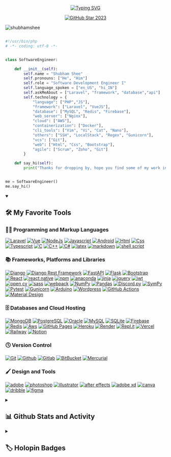 <!-- ![MasterHead](https://lh3.googleusercontent.com/YGcrPx41r7l7W6dSdXdKIq-Q1wc8NIEGTa8JBVMa9EIoTmP-IOzeagSMU7htVdhbmezEdUOxDPykx4AzcKzoZjskvLp0eWkDVDEb3dKXenfmbEZjO2FbvdQhTF3zOuqzS4Yk6mK5Tw=w2400) -->

<!-- <p style="color: red; font-family: 'Fira Code'; font-weight: 400; font-size: 44px; text-align: center; text-decoration: none;">Amit Das</p> -->

  
<p align="center">
  <a href="https://git.io/typing-svg">
    <img src="https://readme-typing-svg.demolab.com?font=Fira+Code&size=22&pause=1000&color=F75C7E&center=true&vCenter=true&random=false&width=440&height=45&lines=Backedn+Developer;Experienced+API%2F Development;4%2B+years+of+coding+experience;Always+learining+new+things" alt="Typing SVG" />
  </a>
</p>

<p align="center">
  <a href="https://stars.github.com/profiles/shubhamshee/">
    <img src="https://i.imgur.com/q1PV6pF.png" alt="GitHub Star 2023"/></a>
</p>


<p align="left"> <img src="https://komarev.com/ghpvc/?username=mramitdas&label=Profile%20views&color=blueviolet&style=flat" alt="shubhamshee" /> </p>

```python

#!/usr/bin/php
# -*- coding: utf-8 -*-


class SoftwareEngineer:

    def __init__(self):
        self.name = "Shubham Shee"
        self.pronouns: ["He", "Him"]
        self.role = "Software Development Engineer I"
        self.language_spoken = ["en_US", "hi_IN"]
        self.askMeAbout = ["Laravel", "framework", "database","api"]
        self.technology = {
            "language": ["PHP","JS"],
            "framework": ["Laravel", "VueJS"],
            "database": ["MySQL", "Redis", "Firebase"],
            "web_server": ["Nginx"],
            "cloud": ["AWS"],
            "containerization": ["Docker"],
            "cli_tools": ["Vim", "Vi", "Cat", "Nano"],
            "others": ["SSH", "LocalStack", "Regex", "Gunicorn"],
            "vcs": ["Git"],
            "web": ["Html", "Css", "Bootstrap"],
            "agile": ["Scrum", "Zoho", "Git"]
        }

    def say_hi(self):
        print("Thanks for dropping by, hope you find some of my work interesting.")


me = SoftwareEngineer()
me.say_hi()

```

<details open> 
  <summary><h2>🛠️ My Favorite Tools</h2></summary>
  <!-- Some badges are from https://github.com/Ileriayo/markdown-badges -->

  <h3>👨‍💻 Programming and Markup Languages</h3>
  <p>
    <a href="https://github.com/search?q=user%3Amramitdas+language%3Apython"><img alt="Laravel" src="https://img.shields.io/badge/-Python-3776AB?style=for-the-badge&logo=python&logoColor=white"></a>
    <a href="https://github.com/search?q=user%3Amramitdas+language%3Areact"><img alt="Vue" src="https://img.shields.io/badge/-React-512BD4?style=for-the-badge&logo=react&logoColor=white"></a>
    <a href="https://github.com/search?q=user%3Amramitdas+language%3ANodeJs"><img alt="NodeJs" src="https://img.shields.io/badge/-NodeJs-339933?style=for-the-badge&logo=nodedotjs&logoColor=white"></a>
    <a href="https://github.com/search?q=user%3Amramitdas+language%3Ajavascript"><img alt="Javascript" src="https://img.shields.io/badge/-Javascript-F7DF1E?style=for-the-badge&logo=javascript&logoColor=white"/></a>
    <a href="https://github.com/search?q=user%3Amramitdas+language%3Aandroid"><img alt="Android" src="https://img.shields.io/badge/-Android-3DDC84?style=for-the-badge&logo=android&logoColor=white"></a>
    <a href="https://github.com/search?q=user%3Amramitdas+language%3Ahtml"><img alt="Html" src="https://img.shields.io/badge/-HTML5-E34F26?style=for-the-badge&logo=HTML5&logoColor=white"></a>
    <a href="https://github.com/search?q=user%3Amramitdas+language%3Acss"><img alt="Css" src="https://img.shields.io/badge/-CSS3-1572B6?style=for-the-badge&logo=CSS3&logoColor=white"></a>
    <a href="https://github.com/search?q=user%3Amramitdas+language%3Atypescript"><img alt="Typescript" src="https://img.shields.io/badge/-Typescript-3178C6?style=for-the-badge&logo=typescript&logoColor=white"></a>
    <a href="https://github.com/search?q=user%3Amramitdas+language%3Ac"><img alt="C" src="https://img.shields.io/badge/-C prog.-A8B9CC?style=for-the-badge&logo=C&logoColor=white"></a>
    <a href="https://github.com/search?q=user%3Amramitdas+language%3Ac++"><img alt="C++" src="https://img.shields.io/badge/-C++-00599C?style=for-the-badge&logo=C&logoColor=white"></a>
    <a href="https://github.com/search?q=user%3Amramitdas+language%3Ac#"><img alt="C#" src="https://img.shields.io/badge/c%23-%23239120.svg?style=for-the-badge&logo=c-sharp&logoColor=white"></a>
    <a href="https://github.com/search?q=user%3Amramitdas+language%3Alatex"><img alt="latex" src="https://img.shields.io/badge/latex-%23008080.svg?style=for-the-badge&logo=latex&logoColor=white"></a>
    <a href="https://github.com/search?q=user%3Amramitdas+language%3Amarkdown"><img alt="markdown" src="https://img.shields.io/badge/markdown-%23000000.svg?style=for-the-badge&logo=markdown&logoColor=white"></a>
    <a href="https://github.com/search?q=user%3Amramitdas+language%3Ashellscript"><img alt="shell script" src="https://img.shields.io/badge/shell_script-%23121011.svg?style=for-the-badge&logo=gnu-bash&logoColor=white"></a>
  </p>

  <h3>📚 Frameworks, Platforms and Libraries</h3>
  <p>
      <a href="#"><img alt="Django" src="https://img.shields.io/badge/django-%23092E20.svg?style=for-the-badge&logo=django&logoColor=white"></a>
      <a href="#"><img alt="Django Rest Framework" src="https://img.shields.io/badge/DJANGO-REST-ff1709?style=for-the-badge&logo=django&logoColor=white&color=ff1709&labelColor=gray"></a>
      <a href="#"><img alt="FastAPI" src="https://img.shields.io/badge/FastAPI-005571?style=for-the-badge&logo=fastapi"></a>
      <a href="#"><img alt="Flask" src="https://img.shields.io/badge/flask-%23000.svg?style=for-the-badge&logo=flask&logoColor=white"></a>
      <a href="#"><img alt="Bootstrap" src="https://img.shields.io/badge/Bootstrap-7952B3.svg?style=for-the-badge&logo=bootstrap&logoColor=white"></a>
      <a href="#"><img alt="React" src="https://img.shields.io/badge/React-20232a.svg?style=for-the-badge&logo=react&logoColor=%2361DAFB"></a>
      <a href="#"><img alt="react native" src="https://img.shields.io/badge/react_native-%2320232a.svg?style=for-the-badge&logo=react&logoColor=%2361DAFB"></a>
      <a href="#"><img alt="npm" src="https://img.shields.io/badge/NPM-%23CB3837.svg?style=for-the-badge&logo=npm&logoColor=white"></a>
      <a href="#"><img alt="anaconda" src="https://img.shields.io/badge/Anaconda-%2344A833.svg?style=for-the-badge&logo=anaconda&logoColor=white"></a>
      <a href="#"><img alt="jinja" src="https://img.shields.io/badge/jinja-white.svg?style=for-the-badge&logo=jinja&logoColor=black"></a>
      <a href="#"><img alt="jquery" src="https://img.shields.io/badge/jquery-%230769AD.svg?style=for-the-badge&logo=jquery&logoColor=white"></a>
      <a href="#"><img alt="jwt" src="https://img.shields.io/badge/JWT-black?style=for-the-badge&logo=JSON%20web%20tokens"></a>
      <a href="#"><img alt="open cv" src="https://img.shields.io/badge/opencv-%23white.svg?style=for-the-badge&logo=opencv&logoColor=white"></a>
      <a href="#"><img alt="sass" src="https://img.shields.io/badge/SASS-hotpink.svg?style=for-the-badge&logo=SASS&logoColor=white"></a>
      <a href="#"><img alt="webpack" src="https://img.shields.io/badge/webpack-%238DD6F9.svg?style=for-the-badge&logo=webpack&logoColor=black"></a>
      <a href="#"><img alt="NumPy" src="https://img.shields.io/badge/Numpy-013243.svg?style=for-the-badge&logo=numpy&logoColor=white"></a>
      <a href="#"><img alt="Pandas" src="https://img.shields.io/badge/Pandas-150458.svg?style=for-the-badge&logo=pandas&logoColor=white"></a>
      <a href="#"><img alt="Discord.py" src="https://custom-icon-badges.demolab.com/badge/Discord.py-0d1620.svg?style=for-the-badge&logo=dpy"></a>
      <a href="#"><img alt="SymPy" src="https://img.shields.io/badge/Sympy-3B5526.svg?style=for-the-badge&logo=sympy&logoColor=white"></a>
      <a href="#"><img alt="Pytest" src="https://img.shields.io/badge/Pytest-0A9EDC.svg?style=for-the-badge&logo=pytest&logoColor=white"></a>
      <a href="#"><img alt="Gunicorn" src="https://img.shields.io/badge/-Gunicorn-499848.svg?style=for-the-badge&logo=gunicorn&logoColor=white"></a>
      <a href="#"><img alt="Arduino" src="https://img.shields.io/badge/-Arduino-00979D?style=for-the-badge&logo=Arduino&logoColor=white"></a>
      <a href="#"><img alt="Wordpress" src="https://img.shields.io/badge/Wordpress-21759B?style=for-the-badge&logo=wordpress&logoColor=white"></a>
      <a href="#"><img alt="GitHub Actions" src="https://img.shields.io/badge/GitHub%20Actions-2671E5.svg?style=for-the-badge&logo=github%20actions&logoColor=white"></a>
      <a href="#"><img alt="Material Design" src="https://img.shields.io/badge/Material%20Design-0081CB.svg?style=for-the-badge&logo=material-design&logoColor=white"></a>
  </p>

  <h3>🗄️ Databases and Cloud Hosting</h3>
  <p>
    <a href="#"><img  alt="MongoDB" src ="https://img.shields.io/badge/MongoDB-4ea94b.svg?style=for-the-badge&logo=mongodb&logoColor=white"></a>
    <a href="#"><img  alt="PostgreSQL"  src ="https://img.shields.io/badge/PostgreSQL-316192.svg?style=for-the-badge&logo=postgresql&logoColor=white"></a>
    <a href="#"><img  alt="Oracle"  src ="https://img.shields.io/badge/Oracle-F00000.svg?style=for-the-badge&logo=oracle&logoColor=white"></a>
    <a href="#"><img  alt="MySQL"  src="https://img.shields.io/badge/MySQL-00f.svg?style=for-the-badge&logo=mysql&logoColor=white"></a>
    <a href="#"><img  alt="SQLite"  src ="https://img.shields.io/badge/SQLite-07405e.svg?style=for-the-badge&logo=sqlite&logoColor=white"></a>
    <a href="#"><img  alt="Firebase"  src ="https://img.shields.io/badge/Firebase-FFCA28.svg?style=for-the-badge&logo=sqlite&logoColor=white"></a>
    <a href="#"><img  alt="Redis"  src =https://img.shields.io/badge/redis-%23DD0031.svg?style=for-the-badge&logo=redis&logoColor=white></a>
    <a href="#"><img  alt="Aws" src="https://img.shields.io/badge/Aws-232F3E.svg?style=for-the-badge&logo=github&logoColor=white"></a>
    <a href="#"><img  alt="GitHub Pages" src="https://img.shields.io/badge/GitHub%20Pages-222222.svg?style=for-the-badge&logo=github&logoColor=white"></a>
    <a href="#"><img  alt="Heroku" src="https://img.shields.io/badge/Heroku-430098.svg?style=for-the-badge&logo=heroku&logoColor=white"></a>
    <a href="#"><img  alt="Render"  src="https://img.shields.io/badge/Render-00979D.svg?style=for-the-badge&logo=render&logoColor=white"></a>
    <a href="#"><img  alt="Repl.it"  src="https://img.shields.io/badge/Repl.it-0D101E.svg?style=for-the-badge&logo=Replit&logoColor=white"></a>
    <a href="#"><img  alt="Vercel"  src="https://img.shields.io/badge/Vercel-000000.svg?style=for-the-badge&logo=vercel&logoColor=white"></a>
    <a href="#"><img  alt="Railway"  src="https://img.shields.io/badge/Railway-0B0D0E.svg?style=for-the-badge&logo=render&logoColor=white"></a>
    <a href="#"><img  alt="Notion"  src="https://img.shields.io/badge/Notion-010101.svg?style=for-the-badge&logo=notion&logoColor=white"></a>
  </p>

  <h3>🕓 Version Control</h3>
  <p>
    <a href="#"><img alt="Git" src="https://img.shields.io/badge/git-%23F05033.svg?style=for-the-badge&logo=git&logoColor=white"></a>
    <a href="#"><img alt="Github" src="https://img.shields.io/badge/github-%23121011.svg?style=for-the-badge&logo=github&logoColor=white"></a>
    <a href="#"><img alt="Gitlab" src="https://img.shields.io/badge/gitlab-%23181717.svg?style=for-the-badge&logo=gitlab&logoColor=white"></a>
    <a href="#"><img alt="BitBucket" src="https://img.shields.io/badge/bitbucket-%230047B3.svg?style=for-the-badge&logo=bitbucket&logoColor=white"></a>
    <a href="#"><img alt="Mercurial" src="https://img.shields.io/badge/mercurial-999999.svg?style=for-the-badge&logo=mercurial&logoColor=white"></a>
  </p>


  <h3>🖌️ Design and Tools</h3>
  <p>
    <a href="#"><img alt="adobe" src="https://img.shields.io/badge/adobe-%23FF0000.svg?style=for-the-badge&logo=adobe&logoColor=white"></a>
    <a href="#"><img alt="photoshop" src="https://img.shields.io/badge/adobe%20photoshop-%2331A8FF.svg?style=for-the-badge&logo=adobe%20photoshop&logoColor=white"></a>
    <a href="#"><img alt="illustrator" src="https://img.shields.io/badge/adobe%20illustrator-%23FF9A00.svg?style=for-the-badge&logo=adobe%20illustrator&logoColor=white"></a>
    <a href="#"><img alt="after effects" src="https://img.shields.io/badge/Adobe%20After%20Effects-9999FF.svg?style=for-the-badge&logo=Adobe%20After%20Effects&logoColor=white"></a>
    <a href="#"><img alt="adobe xd" src="https://img.shields.io/badge/Adobe%20XD-470137?style=for-the-badge&logo=Adobe%20XD&logoColor=#FF61F6"></a>
    <a href="#"><img alt="canva" src="https://img.shields.io/badge/Canva-%2300C4CC.svg?style=for-the-badge&logo=Canva&logoColor=white"></a>
    <a href="#"><img alt="dribble" src="https://img.shields.io/badge/Dribbble-EA4C89?style=for-the-badge&logo=dribbble&logoColor=white"></a>
    <a href="#"><img alt="figma" src="https://img.shields.io/badge/figma-%23F24E1E.svg?style=for-the-badge&logo=figma&logoColor=white"></a>
  </p>

</details>

<details> 
  <summary><h2>📊 Github Stats and Activity</h2></summary>

  <h3>🔥 Streak Stats</h3>

  <!-- GitHub Readme Streak Stats - https://github.com/DenverCoder1/github-readme-streak-stats -->
  <p>
      <img title="🔥 Get streak stats for your profile at git.io/streak-stats" alt="mramitdas streak" src="https://streak-stats.demolab.com/?user=mramitdas&theme=monokai-metallian&hide_border=true"/>
  </p>

  <h3>💻 GitHub Profile Stats</h3>

  <a href="https://github.com/anuraghazra/github-readme-stats"><img alt="Amit Das Github Stats" src="https://denvercoder1-github-readme-stats.vercel.app/api/?username=mramitdas&show_icons=true&include_all_commits=true&count_private=true&theme=react&hide_border=true&bg_color=1F222E&title_color=F85D7F&icon_color=F8D866" height="192px"/></a>
  <a href="https://github.com/anuraghazra/github-readme-stats"><img alt="Amit Das Top Languages" src="https://denvercoder1-github-readme-stats.vercel.app/api/top-langs/?username=mramitdas&langs_count=8&layout=compact&theme=react&hide_border=true&bg_color=1F222E&title_color=F85D7F&icon_color=F8D866&hide=Jupyter%20Notebook,Roff" height="192px"/></a>
  <br/>

  <b>Note:</b> Top languages is only a metric of the languages my public code consists of and doesn't reflect experience or skill level.
  
  <!-- https://github.com/ashutosh00710/github-readme-activity-graph -->

  <a href="https://github.com/ashutosh00710/github-readme-activity-graph"><img alt="Amit's Activity Graph" src="https://github-readme-activity-graph.vercel.app/graph/?username=mramitdas&bg_color=1F222E&color=F8D866&line=F85D7F&point=FFFFFF&hide_border=true" /></a>

  <!-- <h3>⚡ Recent GitHub Activity</h3> -->

  <!-- https://github.com/jamesgeorge007/github-activity-readme -->
  <!--START_SECTION:activity-->

  <!-- 1. 🎉 Merged PR [#70](https://github.com/torahcalc/torahcalc/pull/70) in [torahcalc/torahcalc](https://github.com/torahcalc/torahcalc) -->
  <!-- 2. 💪 Opened PR [#70](https://github.com/torahcalc/torahcalc/pull/70) in [torahcalc/torahcalc](https://github.com/torahcalc/torahcalc) -->
  <!-- 3. 🎉 Merged PR [#69](https://github.com/torahcalc/torahcalc/pull/69) in [torahcalc/torahcalc](https://github.com/torahcalc/torahcalc) -->
  <!-- 4. 💪 Opened PR [#69](https://github.com/torahcalc/torahcalc/pull/69) in [torahcalc/torahcalc](https://github.com/torahcalc/torahcalc) -->
  <!-- 5. 🎉 Merged PR [#1010](https://github.com/DenverCoder1/custom-icon-badges/pull/1010) in [DenverCoder1/custom-icon-badges](https://github.com/DenverCoder1/custom-icon-badges) -->
<!-- END_SECTION:activity-->


</details>


<details> 
  <summary><h2>🏷️ Holopin Badges</h2></summary>

  <p><a href="https://holopin.io/@mramitdas"><img src="https://holopin.me/mramitdas" alt="mramitdas Holopin board"></a></p>
</details>
